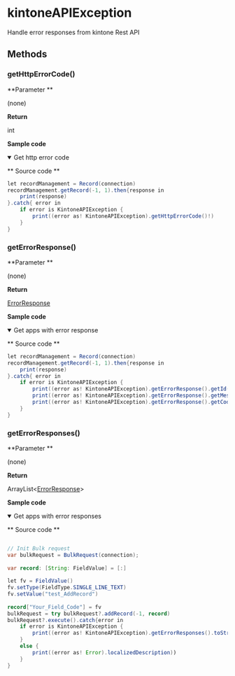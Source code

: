 # kintoneAPIException

Handle error responses from kintone Rest API

## Methods

### getHttpErrorCode()

**Parameter **

(none)

**Return**

int

**Sample code**

<details class="tab-container" open>
<Summary>Get http error code</Summary>

** Source code **

```java
let recordManagement = Record(connection)
recordManagement.getRecord(-1, 1).then{response in
    print(response)  
}.catch{ error in
    if error is KintoneAPIException {
        print((error as! KintoneAPIException).getHttpErrorCode()!)
    }
}

```

</details>

### getErrorResponse()

**Parameter **

(none)

**Return**

[ErrorResponse](https://developer.kintone.io/hc/en-us/articles/212495188#responses)

**Sample code**

<details class="tab-container" open>
<Summary>Get apps with error response</Summary>

** Source code **

```java
let recordManagement = Record(connection)
recordManagement.getRecord(-1, 1).then{response in
    print(response)  
}.catch{ error in
    if error is KintoneAPIException {
        print((error as! KintoneAPIException).getErrorResponse().getId()!)
		print((error as! KintoneAPIException).getErrorResponse().getMessage()!)
		print((error as! KintoneAPIException).getErrorResponse().getCode()!)
    }
}

```

</details>

### getErrorResponses()

**Parameter **

(none)

**Return**

ArrayList&lt;[ErrorResponse](https://developer.kintone.io/hc/en-us/articles/212495188#responses)&gt;

**Sample code**

<details class="tab-container" open>
<Summary>Get apps with error responses</Summary>

** Source code **

```java

// Init Bulk request
var bulkRequest = BulkRequest(connection);
 
var record: [String: FieldValue] = [:]
         
let fv = FieldValue()
fv.setType(FieldType.SINGLE_LINE_TEXT)
fv.setValue("test_AddRecord")
 
record["Your_Field_Code"] = fv
bulkRequest = try bulkRequest?.addRecord(-1, record)
bulkRequest?.execute().catch{error in
    if error is KintoneAPIException {
        print((error as! KintoneAPIException).getErrorResponses().toString()!)
    }
    else {
        print((error as! Error).localizedDescription))
    }
}

```

</details>